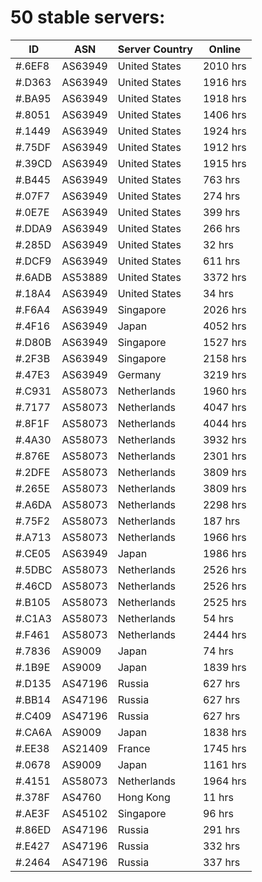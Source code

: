 # 50 stable servers:

| ID | ASN | Server Country | Online |
| ------ | ------ | ------ | ------ |
| #.6EF8 | AS63949 | United States | 2010 hrs |
| #.D363 | AS63949 | United States | 1916 hrs |
| #.BA95 | AS63949 | United States | 1918 hrs |
| #.8051 | AS63949 | United States | 1406 hrs |
| #.1449 | AS63949 | United States | 1924 hrs |
| #.75DF | AS63949 | United States | 1912 hrs |
| #.39CD | AS63949 | United States | 1915 hrs |
| #.B445 | AS63949 | United States | 763 hrs |
| #.07F7 | AS63949 | United States | 274 hrs |
| #.0E7E | AS63949 | United States | 399 hrs |
| #.DDA9 | AS63949 | United States | 266 hrs |
| #.285D | AS63949 | United States | 32 hrs |
| #.DCF9 | AS63949 | United States | 611 hrs |
| #.6ADB | AS53889 | United States | 3372 hrs |
| #.18A4 | AS63949 | United States | 34 hrs |
| #.F6A4 | AS63949 | Singapore | 2026 hrs |
| #.4F16 | AS63949 | Japan | 4052 hrs |
| #.D80B | AS63949 | Singapore | 1527 hrs |
| #.2F3B | AS63949 | Singapore | 2158 hrs |
| #.47E3 | AS63949 | Germany | 3219 hrs |
| #.C931 | AS58073 | Netherlands | 1960 hrs |
| #.7177 | AS58073 | Netherlands | 4047 hrs |
| #.8F1F | AS58073 | Netherlands | 4044 hrs |
| #.4A30 | AS58073 | Netherlands | 3932 hrs |
| #.876E | AS58073 | Netherlands | 2301 hrs |
| #.2DFE | AS58073 | Netherlands | 3809 hrs |
| #.265E | AS58073 | Netherlands | 3809 hrs |
| #.A6DA | AS58073 | Netherlands | 2298 hrs |
| #.75F2 | AS58073 | Netherlands | 187 hrs |
| #.A713 | AS58073 | Netherlands | 1966 hrs |
| #.CE05 | AS63949 | Japan | 1986 hrs |
| #.5DBC | AS58073 | Netherlands | 2526 hrs |
| #.46CD | AS58073 | Netherlands | 2526 hrs |
| #.B105 | AS58073 | Netherlands | 2525 hrs |
| #.C1A3 | AS58073 | Netherlands | 54 hrs |
| #.F461 | AS58073 | Netherlands | 2444 hrs |
| #.7836 | AS9009 | Japan | 74 hrs |
| #.1B9E | AS9009 | Japan | 1839 hrs |
| #.D135 | AS47196 | Russia | 627 hrs |
| #.BB14 | AS47196 | Russia | 627 hrs |
| #.C409 | AS47196 | Russia | 627 hrs |
| #.CA6A | AS9009 | Japan | 1838 hrs |
| #.EE38 | AS21409 | France | 1745 hrs |
| #.0678 | AS9009 | Japan | 1161 hrs |
| #.4151 | AS58073 | Netherlands | 1964 hrs |
| #.378F | AS4760 | Hong Kong | 11 hrs |
| #.AE3F | AS45102 | Singapore | 96 hrs |
| #.86ED | AS47196 | Russia | 291 hrs |
| #.E427 | AS47196 | Russia | 332 hrs |
| #.2464 | AS47196 | Russia | 337 hrs |

